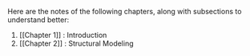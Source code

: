 Here are the notes of the following chapters, along with subsections to understand better:

1. [[Chapter 1]] : Introduction
2. [[Chapter 2]] : Structural Modeling